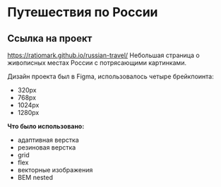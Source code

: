 # Путешествия по России

## Ссылка на проект

https://ratiomark.github.io/russian-travel/
Небольшая страница о живописных местах России с потрясающими картинками.

Дизайн проекта был в Figma, использовалось четыре брейкпоинта:

- 320px
- 768px
- 1024px
- 1280px

**Что было использовано:**

- адаптивная верстка
- резиновая верстка
- grid
- flex
- векторные изображения
- BEM nested
